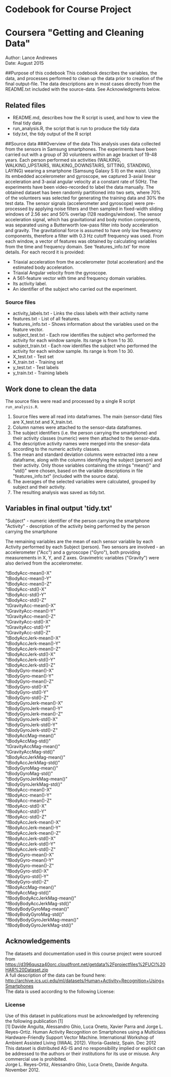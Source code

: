 # Codebook for Course Project  
# Coursera "Getting and Cleaning Data"  
Author: Lance Andrewes  
Date: August 2015  

##Purpose of this codebook
This codebook describes the variables, the data, and processes performed to clean up the data prior to creation of the final output-file. The data descriptions are in most cases directly from the README.txt included with the source-data. See Acknowledgments below.

## Related files
* README.md,         describes how the R script is used, and how to view the final tidy data  
* run_analysis.R,    the script that is run to produce the tidy data
* tidy.txt,          the tidy output of the R script

##Source data
###Overview of the data
This analysis uses data collected from the sensors in Samsung smartphones. The experiments have been carried out with a group of 30 volunteers within an age bracket of 19-48 years. Each person performed six activities (WALKING, WALKING_UPSTAIRS, WALKING_DOWNSTAIRS, SITTING, STANDING, LAYING) wearing a smartphone (Samsung Galaxy S II) on the waist. Using its embedded accelerometer and gyroscope, we captured 3-axial linear acceleration and 3-axial angular velocity at a constant rate of 50Hz. The experiments have been video-recorded to label the data manually. The obtained dataset has been randomly partitioned into two sets, where 70% of the volunteers was selected for generating the training data and 30% the test data. 
The sensor signals (accelerometer and gyroscope) were pre-processed by applying noise filters and then sampled in fixed-width sliding windows of 2.56 sec and 50% overlap (128 readings/window). The sensor acceleration signal, which has gravitational and body motion components, was separated using a Butterworth low-pass filter into body acceleration and gravity. The gravitational force is assumed to have only low frequency components, therefore a filter with 0.3 Hz cutoff frequency was used. From each window, a vector of features was obtained by calculating variables from the time and frequency domain. See 'features_info.txt' for more details. 
For each record it is provided:
* Triaxial acceleration from the accelerometer (total acceleration) and the estimated body acceleration.
* Triaxial Angular velocity from the gyroscope. 
* A 561-feature vector with time and frequency domain variables. 
* Its activity label. 
* An identifier of the subject who carried out the experiment.

### Source files
* activity_labels.txt - Links the class labels with their activity name
* features.txt - List of all features.
* features_info.txt - Shows information about the variables used on the feature vector.
* subject_test.txt - Each row identifies the subject who performed the activity for each window sample. Its range is from 1 to 30.
* subject_train.txt - Each row identifies the subject who performed the activity for each window sample. Its range is from 1 to 30. 
* X_test.txt - Test set       
* X_train.txt - Training set
* y_test.txt - Test labels
* y_train.txt - Training labels
  
## Work done to clean the data
The source files were read and processed by a single R script `run_analysis.R`.
 
1. Source files were all read into dataframes. The main (sensor-data) files are X_test.txt and X_train.txt.
2. Column names were attached to the sensor-data dataframes.
3. The subject identifiers (i.e. the person carrying the smartphone) and their activity classes (numeric) were then attached to the sensor-data.
4. The descriptive activity names were merged into the snesor-data according to the numeric activity classes.
5. The mean and standard deviation columns were extracted into a new dataframe, along with the columns identifying the subject (person) and their activity. Only those variables containing the strings "mean()" and "std()" were chosen, based on the variable descriptions in file "features_info.txt" (included with the source data).
6. The averages of the selected variables were calculated, grouped by subject and their activity. 
7. The resulting analysis was saved as tidy.txt.

## Variables in final output 'tidy.txt'

"Subject"  - numeric identifier of the person carrying the smartphone    
"Activity"  - description of the activity being performed by the person carrying the smartphone  
  
The remaining variables are the mean of each sensor variable by each Activity performed by each Subject (person). Two sensors are involved - an accelerometer ("Acc") and a gyroscope ("Gyro"), both providing measurements in X, Y, and Z axes. Gravimetric variables ("Gravity") were also derived from the accelerometer.  
  
"tBodyAcc-mean()-X"  
"tBodyAcc-mean()-Y"  
"tBodyAcc-mean()-Z"  
"tBodyAcc-std()-X"  
"tBodyAcc-std()-Y"  
"tBodyAcc-std()-Z"  
"tGravityAcc-mean()-X"  
"tGravityAcc-mean()-Y"  
"tGravityAcc-mean()-Z"  
"tGravityAcc-std()-X"  
"tGravityAcc-std()-Y"  
"tGravityAcc-std()-Z"  
"tBodyAccJerk-mean()-X"  
"tBodyAccJerk-mean()-Y"  
"tBodyAccJerk-mean()-Z"  
"tBodyAccJerk-std()-X"  
"tBodyAccJerk-std()-Y"  
"tBodyAccJerk-std()-Z"  
"tBodyGyro-mean()-X"  
"tBodyGyro-mean()-Y"  
"tBodyGyro-mean()-Z"  
"tBodyGyro-std()-X"  
"tBodyGyro-std()-Y"  
"tBodyGyro-std()-Z"  
"tBodyGyroJerk-mean()-X"  
"tBodyGyroJerk-mean()-Y"  
"tBodyGyroJerk-mean()-Z"  
"tBodyGyroJerk-std()-X"  
"tBodyGyroJerk-std()-Y"  
"tBodyGyroJerk-std()-Z"  
"tBodyAccMag-mean()"  
"tBodyAccMag-std()"  
"tGravityAccMag-mean()"  
"tGravityAccMag-std()"  
"tBodyAccJerkMag-mean()"  
"tBodyAccJerkMag-std()"  
"tBodyGyroMag-mean()"  
"tBodyGyroMag-std()"  
"tBodyGyroJerkMag-mean()"  
"tBodyGyroJerkMag-std()"  
"fBodyAcc-mean()-X"  
"fBodyAcc-mean()-Y"  
"fBodyAcc-mean()-Z"  
"fBodyAcc-std()-X"  
"fBodyAcc-std()-Y"  
"fBodyAcc-std()-Z"  
"fBodyAccJerk-mean()-X"  
"fBodyAccJerk-mean()-Y"  
"fBodyAccJerk-mean()-Z"  
"fBodyAccJerk-std()-X"  
"fBodyAccJerk-std()-Y"  
"fBodyAccJerk-std()-Z"  
"fBodyGyro-mean()-X"  
"fBodyGyro-mean()-Y"  
"fBodyGyro-mean()-Z"  
"fBodyGyro-std()-X"  
"fBodyGyro-std()-Y"  
"fBodyGyro-std()-Z"  
"fBodyAccMag-mean()"  
"fBodyAccMag-std()"  
"fBodyBodyAccJerkMag-mean()"  
"fBodyBodyAccJerkMag-std()"  
"fBodyBodyGyroMag-mean()"  
"fBodyBodyGyroMag-std()"  
"fBodyBodyGyroJerkMag-mean()"  
"fBodyBodyGyroJerkMag-std()"  

## Acknowledgements
The datasets and documentation used in this course project were sourced from https://d396qusza40orc.cloudfront.net/getdata%2Fprojectfiles%2FUCI%20HAR%20Dataset.zip  
A full description of the data can be found here: http://archive.ics.uci.edu/ml/datasets/Human+Activity+Recognition+Using+Smartphones  
The data is used according to the following License:  

### License
Use of this dataset in publications must be acknowledged by referencing the following publication [1]    
[1] Davide Anguita, Alessandro Ghio, Luca Oneto, Xavier Parra and Jorge L. Reyes-Ortiz. Human Activity Recognition on Smartphones using a Multiclass Hardware-Friendly Support Vector Machine. International Workshop of Ambient Assisted Living (IWAAL 2012). Vitoria-Gasteiz, Spain. Dec 2012  
This dataset is distributed AS-IS and no responsibility implied or explicit can be addressed to the authors or their institutions for its use or misuse. Any commercial use is prohibited.  
Jorge L. Reyes-Ortiz, Alessandro Ghio, Luca Oneto, Davide Anguita. November 2012.


